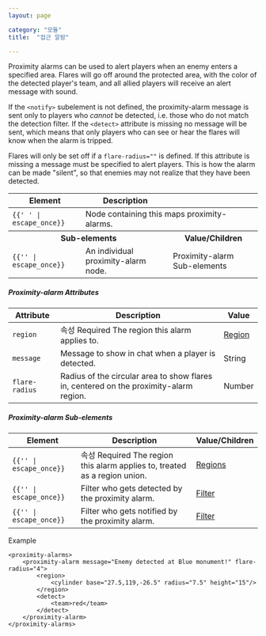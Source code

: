 ```yaml
---
layout: page

category: "모듈"
title:  "접근 알람"

---
```


Proximity alarms can be used to alert players when an enemy enters a specified area. Flares will go off around the protected area, with the color of the detected player's team, and all allied players will receive an alert message with sound.

If the `<notify>` subelement is not defined, the proximity-alarm message is sent only to players who _cannot_ be detected, i.e. those who do not match the detection filter. If the `<detect>` attribute is missing no message will be sent, which means that only players who can see or hear the flares will know when the alarm is tripped.

Flares will only be set off if a `flare-radius=""` is defined. If this attribute is missing a message must be specified to alert players. This is how the alarm can be made "silent", so that enemies may not realize that they have been detected.

<div class='table-responsive'>
  <table class='table table-striped table-condensed'>
    <thead>
      <tr>
        <th>Element</th>
        <th>Description</th>
        <th></th>
      </tr>
    </thead>
    <tbody>
      <tr>
        <td>
          <span class='highlight'>
            <code>{{'<proximity-alarms> </proximity-alarms>' | escape_once}}</code>
          </span>
        </td>
        <td colspan='2'>Node containing this maps proximity-alarms.</td>
      </tr>
      <tr>
        <th colspan='2'>Sub-elements</th>
        <th>Value/Children</th>
      </tr>
      <tr>
        <td>
          <span class='highlight'>
            <code>{{'<proximity-alarm>' | escape_once}}</code>
          </span>
        </td>
        <td>An individual proximity-alarm node.</td>
        <td>
          <span class='label label-default'>Proximity-alarm Sub-elements</span>
        </td>
      </tr>
    </tbody>
  </table>
</div>
<h5>Proximity-alarm Attributes</h5>
<div class='table-responsive'>
  <table class='table table-striped table-condensed'>
    <thead>
      <tr>
        <th>Attribute</th>
        <th>Description</th>
        <th>Value</th>
      </tr>
    </thead>
    <tbody>
      <tr>
        <td>
          <code>region</code>
        </td>
        <td>
          <span class='label label-default' data-toggle='tooltip' title='이는 속성 또는 하위요소일 수 있습니다.'>속성</span>
          <span class='label label-danger'>Required</span>
          The region this alarm applies to.
        </td>
        <td>
          <a href='/modules/regions'>Region</a>
        </td>
      </tr>
      <tr>
        <td>
          <code>message</code>
        </td>
        <td>Message to show in chat when a player is detected.</td>
        <td>
          <span class='label label-primary'>String</span>
        </td>
      </tr>
      <tr>
        <td>
          <code>flare-radius</code>
        </td>
        <td>Radius of the circular area to show flares in, centered on the proximity-alarm region.</td>
        <td>
          <span class='label label-primary'>Number</span>
        </td>
      </tr>
    </tbody>
  </table>
</div>
<h5>Proximity-alarm Sub-elements</h5>
<div class='table-responsive'>
  <table class='table table-striped table-condensed'>
    <thead>
      <tr>
        <th>Element</th>
        <th>Description</th>
        <th>Value/Children</th>
      </tr>
    </thead>
    <tbody>
      <tr>
        <td>
          <span class='highlight'>
            <code>{{'<region>' | escape_once}}</code>
          </span>
        </td>
        <td>
          <span class='label label-default' data-toggle='tooltip' title='이는 하위 요소 또는 속성일 수 있습니다.'>속성</span>
          <span class='label label-danger'>Required</span>
          The region this alarm applies to, treated as a region union.
        </td>
        <td>
          <a href='/modules/regions'>Regions</a>
        </td>
      </tr>
      <tr>
        <td>
          <span class='highlight'>
            <code>{{'<detect>' | escape_once}}</code>
          </span>
        </td>
        <td>Filter who gets detected by the proximity alarm.</td>
        <td>
          <a href='/modules/filters'>Filter</a>
        </td>
      </tr>
      <tr>
        <td>
          <span class='highlight'>
            <code>{{'<notify>' | escape_once}}</code>
          </span>
        </td>
        <td>Filter who gets notified by the proximity alarm.</td>
        <td>
          <a href='/modules/filters'>Filter</a>
        </td>
      </tr>
    </tbody>
  </table>
</div>

Example

    <proximity-alarms>
        <proximity-alarm message="Enemy detected at Blue monument!" flare-radius="4">
            <region>
                <cylinder base="27.5,119,-26.5" radius="7.5" height="15"/>
            </region>
            <detect>
                <team>red</team>
            </detect>
        </proximity-alarm>
    </proximity-alarms>
